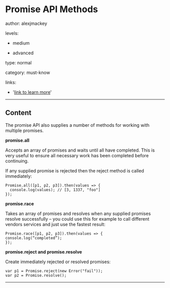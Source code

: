 # Promise API Methods
author: alexjmackey

levels:

  - medium

  - advanced

type: normal

category: must-know

links:

  - '[link to learn more](https://enki.com)'

---
## Content

The promise API also supplies a number of methods for working with multiple promises.

**promise.all**

Accepts an array of promises and waits until all have completed. This is very useful to ensure all necessary work has been completed before continuing.

If any supplied promise is rejected then the reject method is called immediately:

```
Promise.all([p1, p2, p3]).then(values => { 
  console.log(values); // [3, 1337, "foo"] 
});
```

**promise.race**

Takes an array of promises and resolves when any supplied promises resolve successfully – you could use this for example to call different vendors services and just use the fastest result:

```
Promise.race([p1, p2, p3]).then(values => { 
console.log(“completed”);
});
```

**promise.reject and promise.resolve**

Create immediately rejected or resolved promises:

```
var p1 = Promise.reject(new Error("fail"));
var p2 = Promise.resolve();
```
---